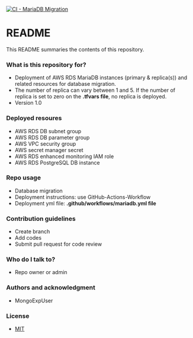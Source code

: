 [![CI - MariaDB Migration](https://github.com/MongoExpUser/AWS-RDS-MariaDB-Migration/actions/workflows/mariadb.yml/badge.svg)](https://github.com/MongoExpUser/AWS-RDS-MariaDB-Migration/actions/workflows/mariadb.yml)
# README #

This README summaries the contents of this repository.

### What is this repository for? ###
* Deployment of AWS RDS MariaDB instances (primary & replica(s)) and related resources for database migration.
* The number of replica can vary between 1 and 5. If the number of replica is set to zero on the **.tfvars file**, no replica is deployed.
* Version 1.0

### Deployed resoures ###
* AWS RDS DB subnet group
* AWS RDS DB parameter group
* AWS VPC security group 
* AWS secret manager secret
* AWS RDS enhanced monitoring IAM role 
* AWS RDS PostgreSQL DB instance 

### Repo usage ###
* Database migration
* Deployment instructions: use GitHub-Actions-Workflow
* Deployment yml file: **.github/workflows/mariadb.yml file** 

### Contribution guidelines ###
* Create branch
* Add codes
* Submit pull request for code review

### Who do I talk to? ###
* Repo owner or admin


### Authors and acknowledgment
* MongoExpUser

###  License

 * [MIT](https://github.com/MongoExpUser/AWS-RDS-MariaDB-Migration/blob/main/LICENSE)
